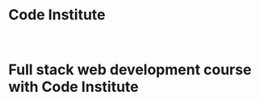 Code Institute 
===============

 

Full stack web development course with Code Institute
=====================================================
